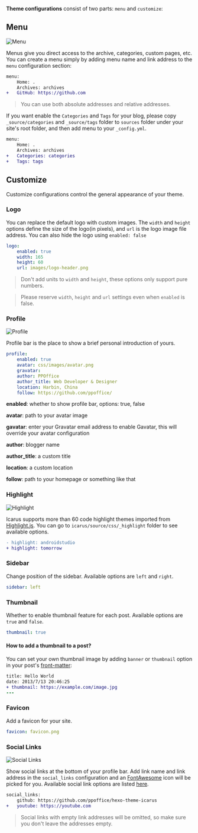 **Theme configurations** consist of two parts: `menu` and `customize`:

## Menu
![Menu](https://ooo.0o0.ooo/2016/02/08/56b8797670b51.png)

Menus give you direct access to the archive, categories, custom pages, etc. You can create a menu simply by adding menu name and link address to the `menu` configuration section:

```diff
menu:
    Home: .
    Archives: archives
+   GitHub: https://github.com
```

> You can use both absolute addresses and relative addresses.

If you want enable the `Categories` and `Tags` for your blog, please copy `_source/categories` and `_source/tags` folder to `sources` folder under your site's root folder, and then add menu to your `_config.yml`.

```diff
menu:
    Home: .
    Archives: archives
+   Categories: categories
+   Tags: tags
```

## Customize
Customize configurations control the general appearance of your theme.

### Logo
You can replace the default logo with custom images. The `width` and `height` options define the size of the logo(in pixels), and `url` is the logo image file address. You can also hide the logo using `enabled: false`

```yaml
logo:
    enabled: true
    width: 165
    height: 60
    url: images/logo-header.png
```

> Don't add units to `width` and `height`, these options only support pure numbers.

> Please reserve `width`, `height` and `url` settings even when `enabled` is false.

### Profile
![Profile](https://ooo.0o0.ooo/2016/02/08/56b87cdd78cae.png)

Profile bar is the place to show a brief personal introduction of yours.

```yaml
profile:
    enabled: true
    avatar: css/images/avatar.png
    gravatar: 
    author: PPOffice
    author_title: Web Developer & Designer
    location: Harbin, China
    follow: https://github.com/ppoffice/
```

**enabled**: whether to show profile bar, options: true, false

**avatar**: path to your avatar image

**gavatar**: enter your Gravatar email address to enable Gavatar, this will override your avatar configuration

**author**: blogger name

**author_title**: a custom title

**location**: a custom location

**follow**: path to your homepage or something like that

### Highlight
![Highlight](https://ooo.0o0.ooo/2016/01/14/56973bf1680d1.png)

Icarus supports more than 60 code highlight themes imported from [Highlight.js](https://github.com/isagalaev/highlight.js). You can go to `icarus/source/css/_highlight` folder to see available options.

```diff
- highlight: androidstudio
+ highlight: tomorrow
```

### Sidebar
Change position of the sidebar. Available options are `left` and `right`.

```yaml
sidebar: left
```

### Thumbnail
Whether to enable thumbnail feature for each post. Available options are `true` and `false`.

```yaml
thumbnail: true
```

#### How to add a thumbnail to a post?
You can set your own thumbnail image by adding `banner` or `thumbnail` option in your post's [front-matter](https://hexo.io/docs/front-matter.html):

```diff
title: Hello World
date: 2013/7/13 20:46:25
+ thumbnail: https://example.com/image.jpg
---
```

### Favicon
Add a favicon for your site.

```yaml
favicon: favicon.png
```

### Social Links
![Social Links](https://ooo.0o0.ooo/2016/02/08/56b87c6be279f.png)

Show social links at the bottom of your profile bar. Add link name and link address in the `social_links` configuration and an [FontAwesome](http://fontawesome.io/) icon will be picked for you. Available social link options are listed [here](http://fontawesome.io/icons/#brand).

```diff
social_links:
    github: https://github.com/ppoffice/hexo-theme-icarus
+   youtube: https://youtube.com
```

> Social links with empty link addresses will be omitted, so make sure you don't leave the addresses empty.
